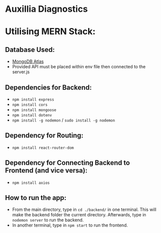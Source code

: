 # Auxillia Diagnostics



# Utilising MERN Stack:

## Database Used: 
- [MongoDB Atlas](https://www.mongodb.com/cloud/atlas) 
- Provided API must be placed within env file then connected to the server.js  

## Dependencies for Backend:
- `npm install express` 
- `npm install cors` 
- `npm install mongoose` 
- `npm install dotenv` 
- `npm install -g nodemon` / `sudo install -g nodemon`

## Dependency for Routing:
- `npm install react-router-dom`

## Dependency for Connecting Backend to Frontend (and vice versa):
- `npm install axios`

## How to run the app:
- From the main directory, type in `cd ./backend/` in one terminal. This will make the backend folder the current directory. Afterwards, type in `nodemon server` to run the backend.
- In another terminal, type in `npm start` to run the frontend.
